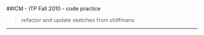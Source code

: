 ##ICM - ITP Fall 2010 - code practice
> refactor and update sketches from shiffmans
________________________


